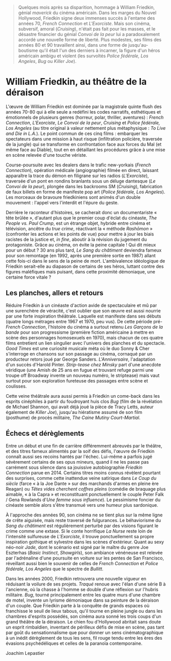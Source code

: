 > Quelques mois après sa disparition, hommage à William Friedkin, génial _maverick_ du cinéma américain. Dans les marges du Nouvel Hollywood, Friedkin signe deux immenses succès à l'entame des années 70, _French Connection_ et _L'Exorciste_. Mais son cinéma, subversif, amoral (_Cruising_), n'était pas fait pour les masses, et le désastre financier du génial _Convoi de la peur_ lui a paradoxalement accordé une nouvelle forme de liberté. Plus modestes, ses films des années 80 et 90 travaillent ainsi, dans une forme de jusqu'au-boutisme qu'il était l'un des derniers à incarner, la figure d'un héros américain ambigu et violent (les survoltés _Police fédérale, Los Angeles_, _Bug_ ou _Killer Joe_).

# William Friedkin, au théâtre de la déraison

L'œuvre de William Friedkin est dominée par la magistrale quinte flush des années 70-80 qui à elle seule a redéfini les codes narratifs, esthétiques et émotionnels de plusieurs genres (horreur, polar, thriller, aventures) : _French Connection_, _L'Exorciste_, _Le Convoi de la peur_, _Cruising_ et _Police fédérale, Los Angeles_ (au titre original à valeur nettement plus métaphysique : _To Live and Die in L.A._). Le point commun de ces cinq films : embarquer les spectateurs dans une mission à haut risque (infiltration policière, traversée de la jungle) qui se transforme en confrontation face aux forces du Mal (et même face au Diable), tout en en détaillant les procédures grâce à une mise en scène relevée d'une touche vériste.

Course-poursuite avec les dealers dans le trafic new-yorkais (_French Connection_), opération médicale (angiographie) filmée en direct, laissant apparaître la trace du démon en filigrane sur les radios (_L'Exorciste_), traversée d'un pont en rondins branlants sous un déluge dantesque (_Le Convoi de la peur_), plongée dans les backrooms SM (_Cruising_), fabrication de faux billets en forme de manifeste pop art (_Police fédérale, Los Angeles_). Les morceaux de bravoure friedkiniens sont animés d'un double mouvement : l'appel vers l'interdit et l'épure du geste.

Derrière le raconteur d'histoires, se cacherait donc un documentariste « tête brûlée », d'autant plus que le premier coup d'éclat du cinéaste, _The People vs. Paul Crump_, est un étrange objet, hybride entre cinéma et télévision, ancêtre du _true crime_, réactivant la « méthode _Rashōmon_ » (confronter les actions et les points de vue) pour mettre à jour les biais racistes de la justice et, _in fine_, aboutir à la révision du jugement du protagoniste. Grâce au cinéma, on évite la peine capitale ! Qui dit mieux pour un début ? 30 ans plus tard, _Le Sang du châtiment_ deviendra fameux pour son remontage (en 1992, après une première sortie en 1987) allant cette fois-ci dans le sens de la peine de mort. L'ambivalence idéologique de Friedkin serait-elle au diapason de certains de ses héros, luttant contre des figures maléfiques mais puisant, dans cette proximité démoniaque, une certaine force vitale ?

## Les planches, allers et retours

Réduire Friedkin à un cinéaste d'action avide de spectaculaire et mû par une surenchère de véracité, c'est oublier que son œuvre est aussi nourrie par une forte inspiration théâtrale. Laquelle est manifeste dans ses débuts (quatre longs métrages entre 1967 et 1970, peu vus). De cette période pré-_French Connection_, l'histoire du cinéma a surtout retenu _Les Garçons de la bande_ pour son progressisme (première fiction américaine à mettre en scène des personnages homosexuels en 1970), mais chacun de ces quatre films entretient un lien singulier avec l'univers des planches et du spectacle. _Good Times_ est une curiosité musicale méta où le duo Sonny & Cher s'interroge en chansons sur son passage au cinéma, cornaqué par un producteur retors joué par George Sanders. _L'Anniversaire_, l'adaptation d'un succès d'Harold Pinter. _Strip-tease chez Minsky_ part d'une anecdote véridique (une Amish de 25 ans en fugue et trouvant refuge parmi une troupe off Broadway invente un nouveau numéro, le striptease) mais vaut surtout pour son exploration fureteuse des passages entre scène et coulisses.

Cette veine théâtrale aura aussi permis à Friedkin un come-back dans les esprits cinéphiles à partir du foudroyant huis clos _Bug_ (film de la révélation de Michael Shannon, qui avait déjà joué la pièce de Tracy Letts, auteur également de _Killer Joe_), jusqu'au hiératisme assumé de son film (posthume) de procès militaire, _The Caine Mutiny Court-Martial_.

## Échecs et dérèglements

Entre un début et une fin de carrière différemment abreuvés par le théâtre, et des titres fameux alimentés par la soif des défis, l'œuvre de Friedkin connaît aussi ses recoins hantés par l'échec. Lui-même a parfois jugé sévèrement certains de ses opus mineurs, quand il ne les passe pas carrément sous silence dans sa jouissive autobiographie _Friedkin Connection_ parue en 2014. Certains titres moins connus révèlent pourtant des surprises, comme cette inattendue veine satirique dans _Le Coup du siècle_ (farce « à la Joe Dante » sur des marchands d'armes en pleine ère Reagan) ou _Têtes vides cherchent coffres pleins_ (comédie de braquage plus aimable, « à la Capra » et reconstituant ponctuellement le couple Peter Falk / Gena Rowlands d'_Une femme sous influence_). Le pessimisme foncier du cinéaste semble alors s'être transmué vers une humeur plus sardonique.

À l'approche des années 90, son cinéma ne se tient plus sur la même ligne de crête aiguisée, mais reste traversé de fulgurances. Le béhaviorisme du _Sang du châtiment_ est régulièrement perturbé par des visions figurant le crime comme une extase. Si le conte horrifique _La Nurse_ reste loin de l'intensité sulfureuse de _L'Exorciste_, il trouve ponctuellement sa propre inspiration gothique et sylvestre dans les scènes d'extérieur. Quant au sexy néo-noir _Jade_, dont le scénario est signé par le maître du genre Joe Eszterhas (_Basic Instinct_, _Showgirls_), son ambiance vénéneuse est relevée par l'adrénaline d'une poursuite en voiture sur les pentes de San Francisco, réveillant aussi bien le souvenir de celles de _French Connection_ et _Police fédérale, Los Angeles_ que le spectre de _Bullitt_.

Dans les années 2000, Friedkin retrouvera une nouvelle vigueur en réduisant la voilure de ses projets. _Traqué_ renoue avec l'élan d'une série B à l'ancienne, où la chasse à l'homme se double d'une réflexion sur l'hubris militaire. _Bug_, tourné principalement entre les quatre murs d'une chambre de motel, invente un lyrisme démoniaque dans sa peinture de la déraison d'un couple. Que Friedkin parte à la conquête de grands espaces où franchisse le seuil de lieux tabous, qu'il tourne en pleine jungle ou dans les chambres d'esprits possédés, son cinéma aura sonné les trois coups d'un grand théâtre de la déraison. Le chien fou d'Hollywood abritait sans doute un esprit rimbaldien, inventant de périlleux défis de mise en scène, pas tant par goût du sensationnalisme que pour donner un sens cinématographique à un inédit dérèglement de tous les sens, fil rouge tendu entre les ères des évasions psychédéliques et celles de la paranoïa contemporaine.

<div class="author">Joachim Lepastier</div>
